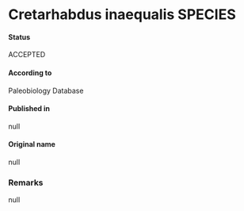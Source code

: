 Cretarhabdus inaequalis SPECIES
=======

#### Status
ACCEPTED

#### According to
Paleobiology Database

#### Published in
null

#### Original name
null

### Remarks
null